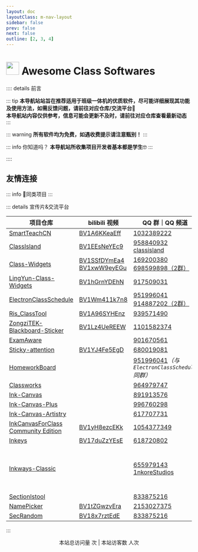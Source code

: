 ```yaml
---
layout: doc
layoutClass: m-nav-layout
sidebar: false
prev: false
next: false
outline: [2, 3, 4]
---
```


<style src="/.vitepress/theme/style/nav.css"></style>

<script setup>
import { NAV_DATA } from '/.vitepress/theme/untils/data'
</script>

# <img src="/acs.png" width="35" /> Awesome Class Softwares

<ArticleMetadata />

:::: details 前言

::: tip
**本导航站站旨在推荐适用于班级一体机的优质软件，尽可能详细展现其功能及使用方法，如需反馈问题，请前往对应仓库/交流平台**🔗<br>
**本导航站内容仅供参考，信息可能会更新不及时，请前往对应仓库查看最新动态**
:::

::: warning
**所有软件均为免费，如遇收费提示请注意甄别！**
:::

::: info 你知道吗？
**本导航站所收集项目开发者基本都是学生**🤓
:::

::::

<MNavLinks v-for="{title, items} in NAV_DATA" :title="title" :items="items"/>

## 友情连接

<Linkcard url="https://forum.smart-teach.cn/" title="SmartTeachCN 智教联盟官网" description="智教联盟致力于服务全国电教委，并为教学辅助类应用提供全方面扶持与帮助。" logo="https://forum.smart-teach.cn/assets/favicon-v4ksoaxf.png"/>

<Linkcard url="https://www.criwits.top/missing/" title="你缺失的那门计算机课" description="一份适合电脑小白入门的电脑使用课程" logo="https://www.criwits.top/missing/misc/missing_logo.svg#floatright"/>

<Linkcard url="/smart-questions" title="提问的智慧" description="教你如何正确地提问" logo="/www.catb.org.ico"/>

::: info 👋同类项目
<GitHubCard owner="Awesome-Iwb" repo="Awesome-Iwb" size="big" />
:::

::: details 宣传片&交流平台

| 项目仓库 | bilibili 视频 | QQ 群｜QQ 频道 | 其它 |
| - | - | - | - |
| [SmartTeachCN](https://github.com/SmartTeachCN) | [BV1A6KKeaEff](https://www.bilibili.com/video/BV1A6KKeaEff) | [1032389222](https://qm.qq.com/q/WRyW8y2yg8) | |
| [ClassIsland](https://github.com/ClassIsland/ClassIsland) | [BV1EEsNeYEc9](https://www.bilibili.com/video/BV1EEsNeYEc9) | [958840932](https://qm.qq.com/q/4NsDQKiAuQ) [classisland](https://pd.qq.com/s/10sd1flp0) | |
| [Class-Widgets](https://github.com/Class-Widgets/Class-Widgets) | [BV1SSfDYmEa4](https://www.bilibili.com/video/BV1SSfDYmEa4)<br/>[BV1xwW9eyEGu](https://www.bilibili.com/video/BV1xwW9eyEGu) | [169200380](https://qm.qq.com/q/EuDtwzURQA)<br/>[698599898（2群）](https://qm.qq.com/q/qSnRH8ycWQ) | [![Discord](https://img.shields.io/badge/-Discord%EF%BD%9CxT7v7FGZ-white?style=flat&logo=Discord)](https://discord.gg/xT7v7FGZ) |
| [LingYun-Class-Widgets](https://github.com/Yamikani-Flipped/LingYun-Class-Widgets) | [BV1hGrnYDEhN](https://www.bilibili.com/video/BV1hGrnYDEhN) | [917509031](https://qm.qq.com/q/BDeDL7K8kE) | |
| [ElectronClassSchedule](https://github.com/EnderWolf006/ElectronClassSchedule) | [BV1Wm411k7n8](https://www.bilibili.com/video/BV1Wm411k7n8) | [951996041](https://qm.qq.com/q/9nRFURLYJ2)<br/>[914887202（2群）](https://qm.qq.com/q/JarnP6AD2a) | [![Telegram](https://img.shields.io/badge/-Telegram%EF%BD%9C@%E7%94%B5%E5%AD%90%E8%AF%BE%E8%A1%A8%E4%BA%A4%E6%B5%81%E7%BE%A4ElectronClassSchedule-blue?style=flat&logo=Telegram)](https://t.me/ECSchedule) |
| [Ris_ClassTool](https://github.com/Ris-Soft/Ris_ClassTool) | [BV1A96SYHEnz](https://www.bilibili.com/video/BV1A96SYHEnz) | [939571490](https://qm.qq.com/q/nl64TDpnk6) | |
| [ZongziTEK-Blackboard-Sticker](https://github.com/STBBRD/ZongziTEK-Blackboard-Sticker) | [BV1Lz4UeREEW](https://www.bilibili.com/video/BV1Lz4UeREEW) | [1101582374](https://jq.qq.com/?_wv=1027&k=epb9KDPe) | |
| [ExamAware](https://github.com/ExamAware) | | [901670561](https://qm.qq.com/q/zDiEipHsaI) | |
| [Sticky-attention](https://github.com/Sticky-attention/Sticky-attention) | [BV1YJ4Fe5EgD](https://www.bilibili.com/video/BV1YJ4Fe5EgD) | [680019081](https://qm.qq.com/q/neHPnfBSJq) | |
| [HomeworkBoard](https://github.com/EnderWolf006/HomeworkBoard) | | [951996041](https://qm.qq.com/q/9nRFURLYJ2)*（与 `ElectronClassSchedule` 同群）*| |
| [Classworks](https://github.com/ClassworksDev/Classworks) | | [964979747](https://qm.qq.com/q/AdQJCgNOsS) | |
| [Ink-Canvas](https://github.com/WXRIW/Ink-Canvas) | | [891913576](https://jq.qq.com/?_wv=1027&k=NvlM1Rgg) | |
| [Ink-Canvas-Plus](https://github.com/clover-yan/Ink-Canvas-Plus) | | [996760298](https://qm.qq.com/q/yVzprKLfbi) | |
| [Ink-Canvas-Artistry](https://github.com/ChangSakura/Ink-Canvas) | | [617707731](https://qm.qq.com/q/AC777tzmEw) | |
| [InkCanvasForClass Community Edition](https://github.com/InkCanvasForClass/community) | [BV1yH8ezcEKk](https://www.bilibili.com/video/BV1yH8ezcEKk) | [1054377349](https://qm.qq.com/q/GHhrl4hKG6) | |
| [Inkeys](https://github.com/Alan-CRL/Inkeys) | [BV17duZzYEsE](https://www.bilibili.com/video/BV17duZzYEsE) | [618720802](https://qm.qq.com/q/iEDzSL0Wn) | |
| [Inkways-Classic](https://github.com/iNKORE-NET/Inkways) | | [655979143](https://qm.qq.com/q/wzFUnRBF9C) [1nkoreStudios](https://pd.qq.com/s/g3o1pmidm) | [![Telegram](https://img.shields.io/badge/-Telegram%EF%BD%9C@iNKORE_Studios-blue?style=flat&logo=Telegram)](https://t.me/iNKORE)<br/>[![Facebook](https://img.shields.io/badge/-Facebook%EF%BD%9C@iNKORE_Studios-blue?style=flat&logo=Facebook)](https://www.facebook.com/iNKORE.NET)<br/>[![X](https://img.shields.io/badge/-X%EF%BD%9C@iNKORE_NET-black?style=flat&logo=X)](https://x.com/iNKORE_NET)<br/>[![Discord](https://img.shields.io/badge/-Discord%EF%BD%9Cm6NPNVk4bs-white?style=flat&logo=Discord)](https://discord.com/invite/m6NPNVk4bs) |
| [SectionIstool](https://github.com/SectionIstool/SectionIstool) | | [833875216](https://qm.qq.com/q/ASRSNUJuve) | |
| [NamePicker](https://github.com/NamePickerOrg/NamePicker) | [BV1tZGwzvEra](https://www.bilibili.com/video/BV1tZGwzvEra) | [2153027375](https://qm.qq.com/q/flUZy9cJMs) | |
| [SecRandom](https://github.com/SECTL/SecRandom) | [BV18x7rztEdE](https://www.bilibili.com/video/BV18x7rztEdE) | [833875216](https://qm.qq.com/q/Y8tx1BxnmG) | |
:::

<div align="center">
本站总访问量 <span id="busuanzi_value_site_pv" /> 次 | 本站访客数 <span id="busuanzi_value_site_uv" /> 人次
</div>